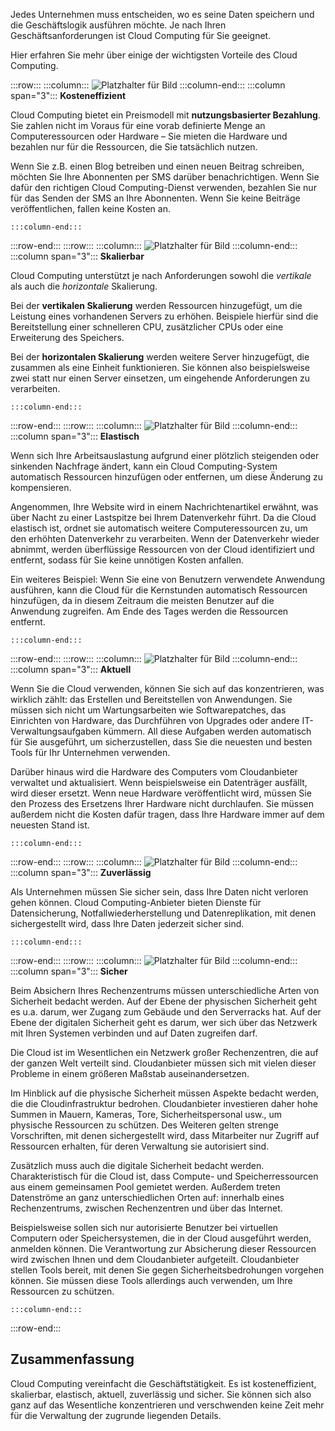 Jedes Unternehmen muss entscheiden, wo es seine Daten speichern und die Geschäftslogik ausführen möchte. Je nach Ihren Geschäftsanforderungen ist Cloud Computing für Sie geeignet.

Hier erfahren Sie mehr über einige der wichtigsten Vorteile des Cloud Computing.

:::row:::
    :::column:::
        ![Platzhalter für Bild](../media/3-cost-effective.png)
    :::column-end:::
    :::column span="3"::: **Kosteneffizient**

Cloud Computing bietet ein Preismodell mit **nutzungsbasierter Bezahlung**. Sie zahlen nicht im Voraus für eine vorab definierte Menge an Computeressourcen oder Hardware – Sie mieten die Hardware und bezahlen nur für die Ressourcen, die Sie tatsächlich nutzen.

Wenn Sie z.B. einen Blog betreiben und einen neuen Beitrag schreiben, möchten Sie Ihre Abonnenten per SMS darüber benachrichtigen. Wenn Sie dafür den richtigen Cloud Computing-Dienst verwenden, bezahlen Sie nur für das Senden der SMS an Ihre Abonnenten. Wenn Sie keine Beiträge veröffentlichen, fallen keine Kosten an.

    :::column-end:::
:::row-end:::
:::row:::
    :::column:::
        ![Platzhalter für Bild](../media/3-scalable.png)
    :::column-end:::
    :::column span="3"::: **Skalierbar**

Cloud Computing unterstützt je nach Anforderungen sowohl die _vertikale_ als auch die _horizontale_ Skalierung.

Bei der **vertikalen Skalierung** werden Ressourcen hinzugefügt, um die Leistung eines vorhandenen Servers zu erhöhen. Beispiele hierfür sind die Bereitstellung einer schnelleren CPU, zusätzlicher CPUs oder eine Erweiterung des Speichers.

Bei der **horizontalen Skalierung** werden weitere Server hinzugefügt, die zusammen als eine Einheit funktionieren. Sie können also beispielsweise zwei statt nur einen Server einsetzen, um eingehende Anforderungen zu verarbeiten.

    :::column-end:::
:::row-end:::
:::row:::
    :::column:::
        ![Platzhalter für Bild](../media/3-elastic.png)
    :::column-end:::
    :::column span="3"::: **Elastisch**

Wenn sich Ihre Arbeitsauslastung aufgrund einer plötzlich steigenden oder sinkenden Nachfrage ändert, kann ein Cloud Computing-System automatisch Ressourcen hinzufügen oder entfernen, um diese Änderung zu kompensieren.

Angenommen, Ihre Website wird in einem Nachrichtenartikel erwähnt, was über Nacht zu einer Lastspitze bei Ihrem Datenverkehr führt. Da die Cloud elastisch ist, ordnet sie automatisch weitere Computeressourcen zu, um den erhöhten Datenverkehr zu verarbeiten. Wenn der Datenverkehr wieder abnimmt, werden überflüssige Ressourcen von der Cloud identifiziert und entfernt, sodass für Sie keine unnötigen Kosten anfallen.

Ein weiteres Beispiel: Wenn Sie eine von Benutzern verwendete Anwendung ausführen, kann die Cloud für die Kernstunden automatisch Ressourcen hinzufügen, da in diesem Zeitraum die meisten Benutzer auf die Anwendung zugreifen. Am Ende des Tages werden die Ressourcen entfernt.

    :::column-end:::
:::row-end:::
:::row:::
    :::column:::
        ![Platzhalter für Bild](../media/3-current.png)
    :::column-end:::
    :::column span="3"::: **Aktuell**

Wenn Sie die Cloud verwenden, können Sie sich auf das konzentrieren, was wirklich zählt: das Erstellen und Bereitstellen von Anwendungen. Sie müssen sich nicht um Wartungsarbeiten wie Softwarepatches, das Einrichten von Hardware, das Durchführen von Upgrades oder andere IT-Verwaltungsaufgaben kümmern. All diese Aufgaben werden automatisch für Sie ausgeführt, um sicherzustellen, dass Sie die neuesten und besten Tools für Ihr Unternehmen verwenden.

Darüber hinaus wird die Hardware des Computers vom Cloudanbieter verwaltet und aktualisiert. Wenn beispielsweise ein Datenträger ausfällt, wird dieser ersetzt. Wenn neue Hardware veröffentlicht wird, müssen Sie den Prozess des Ersetzens Ihrer Hardware nicht durchlaufen. Sie müssen außerdem nicht die Kosten dafür tragen, dass Ihre Hardware immer auf dem neuesten Stand ist.

    :::column-end:::
:::row-end:::
:::row:::
    :::column:::
        ![Platzhalter für Bild](../media/3-reliable.png)
    :::column-end:::
    :::column span="3"::: **Zuverlässig**

Als Unternehmen müssen Sie sicher sein, dass Ihre Daten nicht verloren gehen können. Cloud Computing-Anbieter bieten Dienste für Datensicherung, Notfallwiederherstellung und Datenreplikation, mit denen sichergestellt wird, dass Ihre Daten jederzeit sicher sind.

    :::column-end:::
:::row-end:::
:::row:::
    :::column:::
        ![Platzhalter für Bild](../media/3-reliable.png)
    :::column-end:::
    :::column span="3"::: **Sicher**

Beim Absichern Ihres Rechenzentrums müssen unterschiedliche Arten von Sicherheit bedacht werden. Auf der Ebene der physischen Sicherheit geht es u.a. darum, wer Zugang zum Gebäude und den Serverracks hat. Auf der Ebene der digitalen Sicherheit geht es darum, wer sich über das Netzwerk mit Ihren Systemen verbinden und auf Daten zugreifen darf.

Die Cloud ist im Wesentlichen ein Netzwerk großer Rechenzentren, die auf der ganzen Welt verteilt sind. Cloudanbieter müssen sich mit vielen dieser Probleme in einem größeren Maßstab auseinandersetzen.

Im Hinblick auf die physische Sicherheit müssen Aspekte bedacht werden, die die Cloudinfrastruktur bedrohen. Cloudanbieter investieren daher hohe Summen in Mauern, Kameras, Tore, Sicherheitspersonal usw., um physische Ressourcen zu schützen. Des Weiteren gelten strenge Vorschriften, mit denen sichergestellt wird, dass Mitarbeiter nur Zugriff auf Ressourcen erhalten, für deren Verwaltung sie autorisiert sind.

Zusätzlich muss auch die digitale Sicherheit bedacht werden. Charakteristisch für die Cloud ist, dass Compute- und Speicherressourcen aus einem gemeinsamen Pool gemietet werden. Außerdem treten Datenströme an ganz unterschiedlichen Orten auf: innerhalb eines Rechenzentrums, zwischen Rechenzentren und über das Internet.

Beispielsweise sollen sich nur autorisierte Benutzer bei virtuellen Computern oder Speichersystemen, die in der Cloud ausgeführt werden, anmelden können. Die Verantwortung zur Absicherung dieser Ressourcen wird zwischen Ihnen und dem Cloudanbieter aufgeteilt. Cloudanbieter stellen Tools bereit, mit denen Sie gegen Sicherheitsbedrohungen vorgehen können. Sie müssen diese Tools allerdings auch verwenden, um Ihre Ressourcen zu schützen.

    :::column-end:::
:::row-end:::

## <a name="summary"></a>Zusammenfassung

Cloud Computing vereinfacht die Geschäftstätigkeit. Es ist kosteneffizient, skalierbar, elastisch, aktuell, zuverlässig und sicher. Sie können sich also ganz auf das Wesentliche konzentrieren und verschwenden keine Zeit mehr für die Verwaltung der zugrunde liegenden Details.